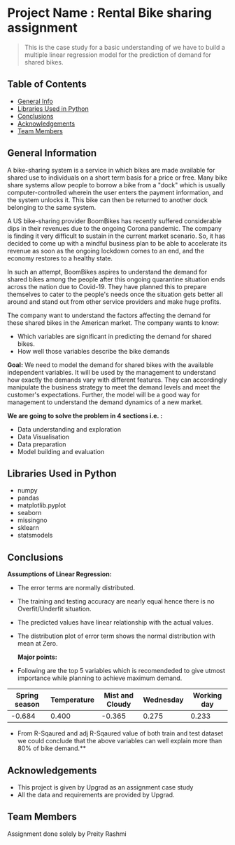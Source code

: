 # Project Name : Rental Bike sharing assignment
> This is the case study for a basic understanding of we have to build a multiple linear regression model for the prediction of demand for shared bikes.


## Table of Contents
* [General Info](#general-information)
* [Libraries Used in Python](#libraries-used)
* [Conclusions](#conclusions)
* [Acknowledgements](#acknowledgements) 
* [Team Members](#teammembers)


## General Information <a name="general-information"></a>
A bike-sharing system is a service in which bikes are made available for shared use to individuals on a short term basis for a price or free. Many bike share systems allow people to borrow a bike from a "dock" which is usually computer-controlled wherein the user enters the payment information, and the system unlocks it. This bike can then be returned to another dock belonging to the same system.

A US bike-sharing provider BoomBikes has recently suffered considerable dips in their revenues due to the ongoing Corona pandemic. The company is finding it very difficult to sustain in the current market scenario. So, it has decided to come up with a mindful business plan to be able to accelerate its revenue as soon as the ongoing lockdown comes to an end, and the economy restores to a healthy state.

In such an attempt, BoomBikes aspires to understand the demand for shared bikes among the people after this ongoing quarantine situation ends across the nation due to Covid-19. They have planned this to prepare themselves to cater to the people's needs once the situation gets better all around and stand out from other service providers and make huge profits.

The company want to understand the factors affecting the demand for these shared bikes in the American market. The company wants to know:

- Which variables are significant in predicting the demand for shared bikes.
- How well those variables describe the bike demands

**Goal:**
We need to model the demand for shared bikes with the available independent variables. It will be used by the management to understand how exactly the demands vary with different features. They can accordingly manipulate the business strategy to meet the demand levels and meet the customer's expectations. Further, the model will be a good way for management to understand the demand dynamics of a new market.

**We are going to solve the problem in 4 sections i.e. :**
- Data understanding and exploration
- Data Visualisation 
- Data preparation
- Model building and evaluation

## Libraries Used in Python <a name="libraries-used"></a>
- numpy 
- pandas
- matplotlib.pyplot
- seaborn 
- missingno
- sklearn
- statsmodels

## Conclusions <a name="conclusions"></a>
  **Assumptions of Linear Regression:**

* The error terms are normally distributed.
* The training and testing accuracy are nearly equal hence there is no Overfit/Underfit situation.
* The predicted values have linear relationship with the actual values.
* The distribution plot of error term shows the normal distribution with mean at Zero.

  **Major points:**
 - Following are the top 5 variables which is recomendeded to give utmost importance while planning to achieve maximum demand.
 
| Spring season| Temperature | Mist and Cloudy | Wednesday | Working day |
| --- | --- | --- | --- | --- |
| -0.684 | 0.400 | -0.365 | 0.275 | 0.233 |

  - From R-Sqaured and adj R-Sqaured value of both train and test dataset we could conclude that the above variables can well explain more than 80% of bike demand.**

## Acknowledgements <a name="acknowledgements"></a>
- This project is given by Upgrad as an assignment case study
- All the data and requirements are provided by Upgrad.

## Team Members <a name="teammembers"></a>
Assignment done solely by Preity Rashmi
